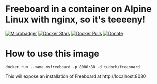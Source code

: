 # Freeboard in a container on Alpine Linux with nginx, so it's teeeeny!

[![Microbadger](https://images.microbadger.com/badges/image/tudorh/freeboard.svg)](http://microbadger.com/images/tudorh/freeboard "Image size")
[![Docker Stars](https://img.shields.io/docker/stars/tudorh/freeboard.svg?maxAge=86400)](https://hub.docker.com/r/tudorh/freeboard/) 
[![Docker Pulls](https://img.shields.io/docker/pulls/tudorh/freeboard.svg?maxAge=86400)](https://hub.docker.com/r/tudorh/freeboard/)
[![Donate](https://img.shields.io/badge/Donate-PayPal-green.svg)](https://www.paypal.com/cgi-bin/webscr?cmd=_s-xclick&hosted_button_id=UY3DF5LBT46BE)


# How to use this image

```
docker run --name myfreeboard -p 8080:80 -d tudorh/freeboard
```

This will expose an installation of Freeboard at http://localhost:8080

